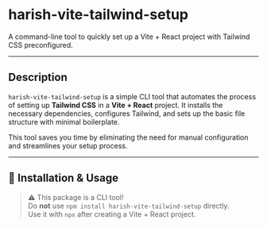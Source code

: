 # **harish-vite-tailwind-setup**

A command-line tool to quickly set up a Vite + React project with Tailwind CSS preconfigured.

---

## **Description**

`harish-vite-tailwind-setup` is a simple CLI tool that automates the process of setting up **Tailwind CSS** in a **Vite + React** project. It installs the necessary dependencies, configures Tailwind, and sets up the basic file structure with minimal boilerplate.

This tool saves you time by eliminating the need for manual configuration and streamlines your setup process.

---

## 🚀 Installation & Usage

> ⚠️ This package is a CLI tool!  
> Do **not** use `npm install harish-vite-tailwind-setup` directly.  
> Use it with `npx` after creating a Vite + React project.